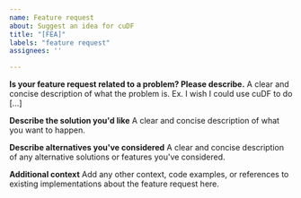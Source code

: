 ```yaml
---
name: Feature request
about: Suggest an idea for cuDF
title: "[FEA]"
labels: "feature request"
assignees: ''

---
```


**Is your feature request related to a problem? Please describe.**
A clear and concise description of what the problem is. Ex. I wish I could use cuDF to do [...]

**Describe the solution you'd like**
A clear and concise description of what you want to happen.

**Describe alternatives you've considered**
A clear and concise description of any alternative solutions or features you've considered.

**Additional context**
Add any other context, code examples, or references to existing implementations about the feature request here.